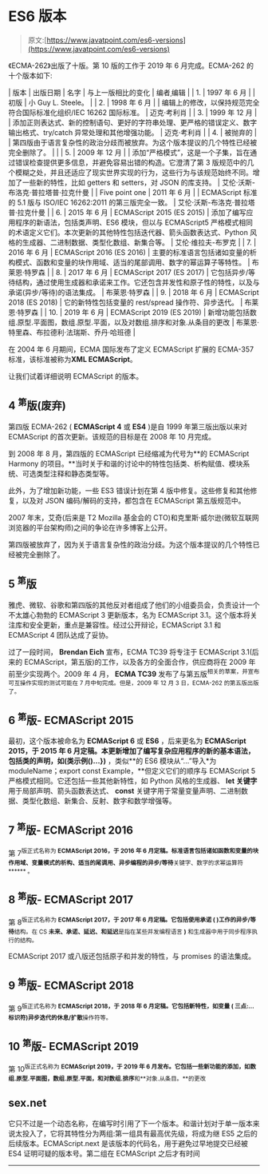 # ES6 版本

> 原文:[https://www.javatpoint.com/es6-versions](https://www.javatpoint.com/es6-versions)

《ECMA-262》出版了十版。第 10 版的工作于 2019 年 6 月完成。ECMA-262 的十个版本如下:

| 版本 | 出版日期 | 名字 | 与上一版相比的变化 | 编者ˌ编辑 |
| 1. | 1997 年 6 月 |  | 初版 | 小 Guy L. Steele。 |
| 2. | 1998 年 6 月 |  | 编辑上的修改，以保持规范完全符合国际标准化组织/IEC 16262 国际标准。 | 迈克·考利肖 |
| 3. | 1999 年 12 月 |  | 添加正则表达式、新的控制语句、更好的字符串处理、更严格的错误定义、数字输出格式、try/catch 异常处理和其他增强功能。 | 迈克·考利肖 |
| 4. | 被抛弃的 |  | 第四版由于语言复杂性的政治分歧而被放弃。为这个版本提议的几个特性已经被完全删除了。 |  |
| 5. | 2009 年 12 月 |  | 添加“严格模式”，这是一个子集，旨在通过错误检查提供更多信息，并避免容易出错的构造。它澄清了第 3 版规范中的几个模糊之处，并且还适应了现实世界实现的行为，这些行为与该规范始终不同。增加了一些新的特性，比如 getters 和 setters，对 JSON 的库支持。 | 艾伦·沃斯-布洛克·普拉塔普·拉克什曼 |
| Five point one | 2011 年 6 月 |  | ECMAScript 标准的 5.1 版与 ISO/IEC 16262:2011 的第三版完全一致。 | 艾伦·沃斯-布洛克·普拉塔普·拉克什曼 |
| 6. | 2015 年 6 月 | ECMAScript 2015 (ES 2015) | 添加了编写应用程序的新语法，包括类声明、ES6 模块，但以与 ECMAScript5 严格模式相同的术语定义它们。本次更新的其他特性包括迭代器、箭头函数表达式、Python 风格的生成器、二进制数据、类型化数组、新集合等。 | 艾伦·维拉夫-布罗克 |
| 7. | 2016 年 6 月 | ECMAScript 2016 (ES 2016) | 主要的标准语言包括诸如变量的析构模式、函数和变量的块作用域、适当的尾部调用、数字的幂运算子等特性。 | 布莱恩·特罗森 |
| 8. | 2017 年 6 月 | ECMAScript 2017 (ES 2017) | 它包括异步/等待结构，通过使用生成器和承诺来工作。它还包含并发性和原子性的特性，以及与承诺(异步/等待)的语法集成。 | 布莱恩·特罗森 |
| 9. | 2018 年 6 月 | ECMAScript 2018 (ES 2018) | 它的新特性包括变量的 rest/spread 操作符、异步迭代。 | 布莱恩·特罗森 |
| 10. | 2019 年 6 月 | ECMAScript 2019 (ES 2019) | 新增功能包括数组.原型.平面图，数组.原型.平面，以及对数组.排序和对象.从条目的更改 | 布莱恩·特里森、布拉德利·法瑞斯、乔丹·哈班德 |

在 2004 年 6 月期间，ECMA 国际发布了定义 ECMAScript 扩展的 ECMA-357 标准，该标准被称为**XML ECMAScript**。

让我们试着详细说明 ECMAScript 的版本。

## 4 <sup>第</sup>版(废弃)

第四版 ECMA-262 ( **ECMAScript 4** 或 **ES4** )是自 1999 年第三版出版以来对 ECMAScript 的首次更新。该规范的目标是在 2008 年 10 月完成。

到 2008 年 8 月，第四版的 ECMAScript 已经缩减为代号为**的 ECMAScript Harmony 的项目。**当时关于和谐的讨论中的特性包括类、析构赋值、模块系统、可选类型注释和静态类型等。

此外，为了增加新功能，一些 ES3 错误计划在第 4 版中修复。这些修复和其他修复，以及对 JSON 编码/解码的支持，都包含在 ECMAScript 第五版规范中。

2007 年末，艾奇(后来是 T2 Mozilla 基金会的 CTO)和克里斯·威尔逊(微软互联网浏览器的平台架构师)之间的争论在许多博客上公开。

第四版被放弃了，因为关于语言复杂性的政治分歧。为这个版本提议的几个特性已经被完全删除了。

## 5 <sup>第</sup>版

雅虎、微软、谷歌和第四版的其他反对者组成了他们的小组委员会，负责设计一个不太雄心勃勃的 ECMAScript 3 更新版本，名为 ECMAScript 3.1。这个版本将关注库和安全更新，重点是兼容性。经过公开辩论，ECMAScript 3.1 和 ECMAScript 4 团队达成了妥协。

过了一段时间， **Brendan Eich** 宣布，ECMA TC39 将专注于 ECMAScript 3.1(后来的 ECMAScript，第五版)的工作，以及各方的全面合作，供应商将在 2009 年前至少实现两个。2009 年 4 月， **ECMA TC39** 发布了与第五版<sup>相关的草案，并宣布可互操作实现的测试可能在 7 月中旬完成。但是，2009 年 12 月 3 日，ECMA-262 的第五版出版了。</sup>

## 6 <sup>第</sup>版- ECMAScript 2015

最初，这个版本被命名为 **ECMAScript 6** 或 **ES6** ，后来更名为 **ECMAScript 2015，**于 2015 年 6 月定稿。本更新增加了编写复杂应用程序的新的基本语法，包括类的声明，如**(类示例()...})** ，类似**的 ES6 模块从“...”导入*为 moduleName；export const Example，**但定义它们的顺序与 ECMAScript 5 严格模式相同。它还包括一些其他新特性，如 Python 风格的生成器、 **let 关键字**用于局部声明、箭头函数表达式、 **const** 关键字用于常量变量声明、二进制数据、类型化数组、新集合、反射、数字和数学增强等。

## 7 <sup>第</sup>版- ECMAScript 2016

第 7<sup>版正式名称为 **ECMAScript 2016，**于 2016 年 6 月定稿。标准语言包括诸如函数和变量的块作用域、变量模式的析构、适当的尾调用、异步编程的**异步/等待**关键字、数字的求幂运算符 ****** 。</sup>

## 8 <sup>第</sup>版- ECMAScript 2017

第 8<sup>版正式名称为 **ECMAScript 2017，**于 2017 年 6 月定稿。它包括使用承诺 **(** )工作的**异步/等待**结构。在 CS **未来、承诺、延迟、**和**延迟**是指在某些并发编程语言 **)** 和生成器中用于同步程序执行的结构。</sup>

ECMAScript 2017 或八版还包括原子和并发的特性，与 promises 的语法集成。

## 9 <sup>第</sup>版- ECMAScript 2018

第 9<sup>版正式名称为 **ECMAScript 2018，**于 2018 年 6 月定稿。它包括新特性，如变量 **(** 三点:**…标识符)**异步迭代的**休息/扩散**操作符等。</sup>

## 10 <sup>第</sup>版- ECMAScript 2019

第 10<sup>版正式名称为 **ECMAScript 2019，**于 2019 年 6 月发布。它包括一些新功能的添加，如**数组.原型.平面图，数组.原型.平面，**和对**数组.排序**和**对象.从条目。**的更改</sup>

## sex.net

它只不过是一个动态名称，在编写时引用了下一个版本。和谐计划对于单一版本来说太投入了，它将其特性分为两组:第一组具有最高优先级，将成为继 ES5 之后的后续版本。ECMAScript.next 是该版本的代码名，用于避免过早地提交已经被 ES4 证明可疑的版本号。第二组在 ECMAScript 之后才有时间

* * *